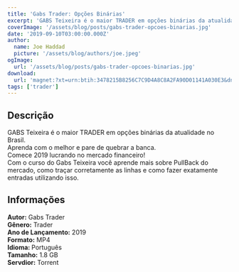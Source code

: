 ```yaml
---
title: 'Gabs Trader: Opções Binárias'
excerpt: 'GABS Teixeira é o maior TRADER em opções binárias da atualidade no Brasil.  Aprenda com o melhor e pare de quebrar a banca.  Comece 2019 lucrando no mercado financeiro!  Com o curso do Gabs Teixeira você aprende mais sobre PullBack do mercado, como traçar corretamente as linhas'
coverImage: '/assets/blog/posts/gabs-trader-opcoes-binarias.jpg'
date: '2019-09-10T03:00:00.000Z'
author:
  name: Joe Haddad
  picture: '/assets/blog/authors/joe.jpeg'
ogImage:
  url: '/assets/blog/posts/gabs-trader-opcoes-binarias.jpg'
download:
  url: 'magnet:?xt=urn:btih:3478215B8256C7C9D4A8C8A2FA90D01141A030E3&dn=Gabs%20Teixeira%20-%20Op%c3%a7%c3%b5es%20Bin%c3%a1rias&tr=udp%3a%2f%2ftracker.openbittorrent.com%3a1337%2fannounce&tr=udp%3a%2f%2ftracker.opentrackr.org%3a1337%2fannounce'
tags: ['trader']
---
```

<h2>Descrição</h2>
<p></p><p>GABS Teixeira é o maior TRADER em opções binárias da atualidade no Brasil. <br/>Aprenda com o melhor e pare de quebrar a banca. <br/>Comece 2019 lucrando no mercado financeiro! <br/>Com o curso do Gabs Teixeira você aprende mais sobre PullBack do mercado, como traçar corretamente as linhas e como fazer exatamente entradas utilizando isso.</p><h2>Informações</h2><p><strong>Autor:</strong> Gabs Trader<br/><strong>Gênero:</strong> Trader<br/><strong>Ano de Lançamento:</strong> 2019<br/><strong>Formato:</strong> MP4<br/><strong>Idioma: </strong>Português<br/><strong>Tamanho:</strong> 1.8 GB<br/><strong>Servdior:</strong> Torrent</p>
